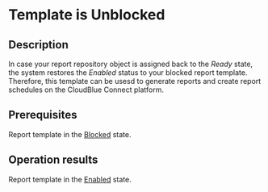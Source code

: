 # Template is Unblocked
## Description
In case your report repository object is assigned back to the *Ready* state, the system restores the *Enabled* status to your blocked report template. Therefore, this template can be usesd to generate reports and create report schedules on the CloudBlue Connect platform. 
## Prerequisites
Report template in the [Blocked](s-c-blocked.html) state.
## Operation results
Report template in the [Enabled](s-a-enabled.html) state.
